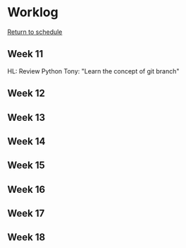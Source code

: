 # Worklog
[Return to schedule](./schedule.md)

## Week 11

HL: Review Python
Tony: "Learn the concept of git branch"

## Week 12

## Week 13

## Week 14

## Week 15

## Week 16

## Week 17

## Week 18
